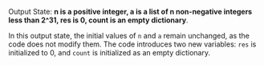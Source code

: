 Output State: **n is a positive integer, a is a list of n non-negative integers less than 2^31, res is 0, count is an empty dictionary**.

In this output state, the initial values of `n` and `a` remain unchanged, as the code does not modify them. The code introduces two new variables: `res` is initialized to 0, and `count` is initialized as an empty dictionary.